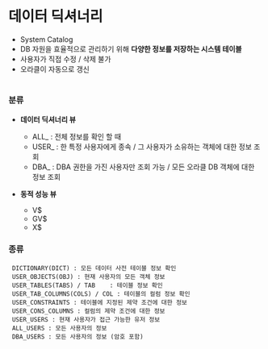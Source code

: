 # 데이터 딕셔너리 
  
 - System Catalog
 - DB 자원을 효율적으로 관리하기 위해 **다양한 정보를 저장하는 시스템 테이블**
 - 사용자가 직접 수정 / 삭제 불가 
 - 오라클이 자동으로 갱신 
# 
### 분류  
   - **데이터 딕셔너리 뷰**  
   
     - ALL_  : 전체 정보를 확인 할 때 
	  - USER_ : 한 특정 사용자에게 종속 / 그 사용자가 소유하는 객체에 대한 정보 조회
	  - DBA_  : DBA 권한을 가진 사용자만 조회 가능 / 모든 오라클 DB 객체에 대한 정보 조회
    
   - **동적 성능 뷰** 
   
     - V$    
     - GV$
	  - X$ 
     
### 종류 
  
     DICTIONARY(DICT) : 모든 데이터 사전 테이블 정보 확인 
	 USER_OBJECTS(OBJ) : 현재 사용자의 모든 객체 정보 
 	 USER_TABLES(TABS) / TAB	: 테이블 정보 확인
	 USER_TAB_COLUMNS(COLS) / COL : 테이블의 컬럼 정보 확인 
	 USER_CONSTRAINTS : 테이블에 지정된 제약 조건에 대한 정보 
     USER_CONS_COLUMNS : 컬럼의 제약 조건에 대한 정보 
	 USER_USERS : 현재 사용자가 접근 가능한 유저 정보
	 ALL_USERS : 모든 사용자의 정보 
	 DBA_USERS : 모든 사용자의 정보 (암호 포함) 	
